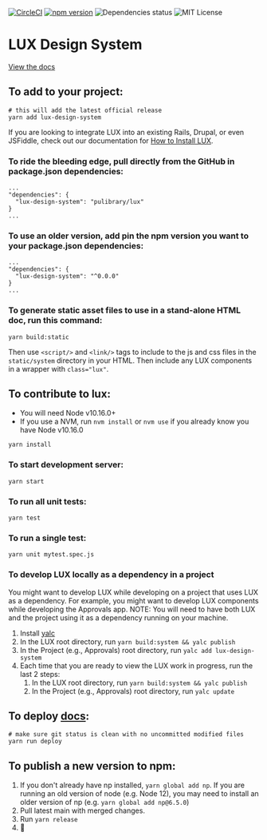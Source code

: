 [![CircleCI](https://circleci.com/gh/pulibrary/lux.svg?style=svg)](https://circleci.com/gh/pulibrary/lux) [![npm version](https://badge.fury.io/js/lux-design-system.svg)](https://badge.fury.io/js/lux-design-system) ![Dependencies status](https://david-dm.org/pulibrary/lux.svg) ![MIT License](https://img.shields.io/badge/license-MIT-blue.svg)

# LUX Design System

[View the docs](https://pulibrary.github.io/lux/docs/#/Getting%20Started)

## To add to your project:

```
# this will add the latest official release
yarn add lux-design-system
```

If you are looking to integrate LUX into an existing Rails, Drupal, or even JSFiddle, check out
our documentation for [How to Install LUX](https://pulibrary.github.io/lux/docs/#/Installing%20LUX).

### To ride the bleeding edge, pull directly from the GitHub in package.json dependencies:

```
...
"dependencies": {
  "lux-design-system": "pulibrary/lux"
}
...
```

### To use an older version, add pin the npm version you want to your package.json dependencies:

```
...
"dependencies": {
  "lux-design-system": "^0.0.0"
}
...
```

### To generate static asset files to use in a stand-alone HTML doc, run this command:

```
yarn build:static
```

Then use `<script/>` and `<link/>` tags to include to the js and css files in the `static/system` directory in your HTML. Then include any LUX components in a wrapper with `class="lux"`.

## To contribute to lux:

- You will need Node v10.16.0+
- If you use a NVM, run `nvm install` or `nvm use` if you already know you have Node v10.16.0

```
yarn install
```

### To start development server:

```
yarn start
```

### To run all unit tests:

```
yarn test
```

### To run a single test:

```
yarn unit mytest.spec.js
```

### To develop LUX locally as a dependency in a project

You might want to develop LUX while developing on a project that uses LUX as a dependency. For example, you might want to develop LUX components while developing the Approvals app. NOTE: You will need to have both LUX and the project using it as a dependency running on your machine.

1. Install [yalc](https://github.com/whitecolor/yalc)
1. In the LUX root directory, run `yarn build:system && yalc publish`
1. In the Project (e.g., Approvals) root directory, run `yalc add lux-design-system`
1. Each time that you are ready to view the LUX work in progress, run the last 2 steps:
   1. In the LUX root directory, run `yarn build:system && yalc publish`
   1. In the Project (e.g., Approvals) root directory, run `yalc update`

## To deploy [docs](https://pulibrary.github.io/lux/docs/#/Getting%20Started):

```
# make sure git status is clean with no uncommitted modified files
yarn run deploy
```

## To publish a new version to npm:

1.  If you don't already have np installed, `yarn global add np`.  If you are running an old version of node (e.g. Node 12), you may need to install an older version of np (e.g. `yarn global add np@6.5.0`)
1.  Pull latest main with merged changes.
2.  Run `yarn release`
3.  :tada:
